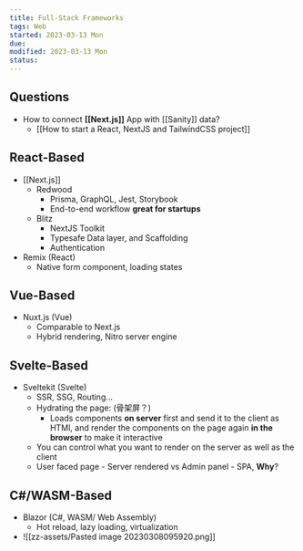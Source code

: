 ```yaml
---
title: Full-Stack Frameworks
tags: Web    
started: 2023-03-13 Mon
due: 
modified: 2023-03-13 Mon
status: 
---
```

## Questions
- How to connect **[[Next.js]]** App with [[Sanity]] data?
	- [[How to start a React, NextJS and TailwindCSS project]]
## React-Based
- [[Next.js]]
	- Redwood
		- Prisma, GraphQL, Jest, Storybook
		- End-to-end workflow **great for startups**
	- Blitz
		- NextJS Toolkit
		- Typesafe Data layer, and Scaffolding
		- Authentication
- Remix (React)
	- Native form component, loading states
## Vue-Based
- Nuxt.js (Vue)
	- Comparable to Next.js
	- Hybrid rendering, Nitro server engine
## Svelte-Based
- Sveltekit (Svelte)
	- SSR, SSG, Routing...
	- Hydrating the page: (骨架屏？)
		- Loads components **on server** first and send it to the client as HTMl, and render the components on the page again **in the browser** to make it interactive
	- You can control what you want to render on the server as well as the client
	- User faced page - Server rendered vs Admin panel - SPA, **Why**?
## C#/WASM-Based
- Blazor (C#, WASM/ Web Assembly)
	- Hot reload, lazy loading, virtualization
- ![[zz-assets/Pasted image 20230308095920.png]]